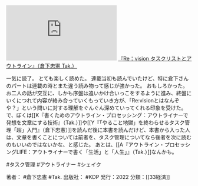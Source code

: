 [![](https://gyazo.com/8088de84ce750c4309e56fcdaece78d8.img)](https://amzn.to/3t7DhY0)
[『Re：vision タスクリストとアウトライン』（倉下忠憲 Tak.）](https://amzn.to/3t7DhY0)

一気に読了。
とても楽しく読めた。
連載当初も読んでいたけど、特に倉下さんのパートは連載の時とまた違う読み物って感じが強かった。
おもしろかった。
お二人の話が交互に、しかも序盤は追いかけ合いっこをするように進み、終盤にいくにつれて内容が絡み合っていくもっていき方が、「Re:visionとはなんぞや？」という問いに対する理解をぐんぐん深めていってくれる印象を受けた。
で、ぼくは[[K『書くためのアウトライン・プロセッシング：アウトライナーで発想を文章にする技術』（Tak.）]]や[[Y『「やること地獄」を終わらせるタスク管理「超」入門』（倉下忠憲）]]を読んだ後に本書を読んだけど、本書から入った人は、文章を書くことについては前者を、タスク管理についてなら後者を次に読むのもいいのではないかな、と感じた。
あとは、[[A『アウトライン・プロセッシングLIFE：アウトライナーで書く「生活」と「人生」』（Tak.）]]なんかも。

#タスク管理 #アウトライナー #シェイク 

著者： #倉下忠憲 #Tak.
出版社： #KDP
発行：2022
分類：[[33経済]]